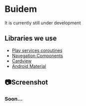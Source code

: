# Buidem
It is currently still under development

## Libraries we use
- [Play services coroutines](https://github.com/Kotlin/kotlinx.coroutines "Play services coroutines")
- [Navegation Components](https://developer.android.com/guide/navigation/navigation-getting-started "Navegation Components")
- [Cardview](https://developer.android.com/guide/topics/ui/layout/cardview?hl=es-419 "Cardview")
- [Android Material](https://material.io/develop/android/docs/getting-started "Android Material")

## 📷Screenshot
### Soon...
